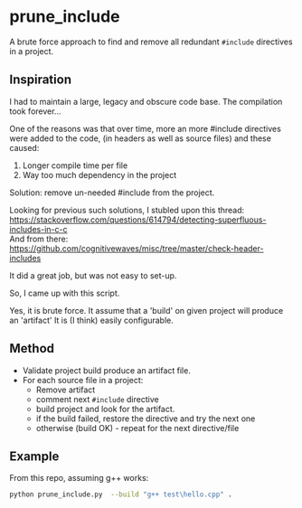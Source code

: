 # prune_include

A brute force approach to find and remove all redundant `#include` directives in a project.  

## Inspiration

I had to maintain a large, legacy and obscure code base.
The compilation took forever...

One of the reasons was that over time, more an more #include directives  
were added to the code, (in headers as well as source files) and these caused:

1. Longer compile time per file
2. Way too much dependency in the project

Solution: remove un-needed #include from the project.
 
Looking for previous such solutions, I stubled upon this thread:  
https://stackoverflow.com/questions/614794/detecting-superfluous-includes-in-c-c  
And from there:  
https://github.com/cognitivewaves/misc/tree/master/check-header-includes

It did a great job, but was not easy to set-up.

So, I came up with this script.

Yes, it is brute force. 
It assume that a 'build' on given project will produce an 'artifact'
It is (I think) easily configurable.

## Method

- Validate project build produce an artifact file.
- For each source file in a project:
  - Remove artifact
  - comment next `#include` directive
  - build project and look for the artifact.
  - if the build failed, restore the directive and try the next one
  - otherwise (build OK) - repeat for the next directive/file
  
## Example

From this repo, assuming g++ works:

```sh
python prune_include.py  --build "g++ test\hello.cpp" .
```
